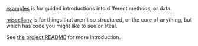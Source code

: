 [examples](examples) is for guided introductions into different methods, or data.

[miscellany](miscellany) is for things that aren't so structured, or the core of anything, but which has code you might like to see or steal.

See [the project README](../README.md) for more introduction.

